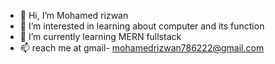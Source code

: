 - 👋 Hi, I’m Mohamed rizwan 
- 👀 I’m interested in learning about computer and its function
- 🌱 I’m currently learning MERN fullstack
- 📫 reach me at gmail- mohamedrizwan786222@gmail.com

<!---
Rizwan786222/Rizwan786222 is a ✨ special ✨ repository because its `README.md` (this file) appears on your GitHub profile.
You can click the Preview link to take a look at your changes.
--->
